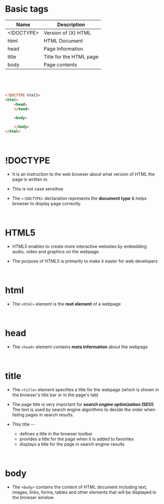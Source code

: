 # Basic tags

| Name       | Description             |
| ---------- | ----------------------- |
| <!DOCTYPE> | Version of (X) HTML     |
| html       | HTML Document           |
| head       | Page Information        |
| title      | Title for the HTML page |
| body       | Page contents           |

&nbsp;

&nbsp;

```html
<!DOCTYPE html5>
<html>
    <head>
    </head>
    
    <body>

    </body>
</html>
```

&nbsp;


# !DOCTYPE

- It is an instruction to the web browser about what version of HTML the page is written in.

- This is not case sensitive

- The `<!DOCTYPE>` declaration represents the **document type** & helps browser to display page correctly.


&nbsp;


# HTML5

- HTML5 enables to create more interactive websites by embedding audio, video and graphics on the webpage.

- The purpose of HTML5 is primarily to make it easier for web developers

&nbsp;



# html

- The `<html>` element is the **root element** of a webpage

&nbsp;


# head

- The `<head>` element contains **meta information** about the webpage

&nbsp;

# title

- The `<title>` element specifies a title for the webpage (which is shown in the browser's title bar or in the page's tab)

- The page title is very important for ***search engine optimization (SEO)***. The text is used by search engine algorithms to decide the order when listing pages in search results.

- This title --
  - defines a title in the browser toolbar
  - provides a title for the page when it is added to favorites
  - displays a title for the page in search engine-results

&nbsp;

# body

- The `<body>` contains the content of HTML document including text, images, links, forms, tables and other elements that will be displayed in the browser window.